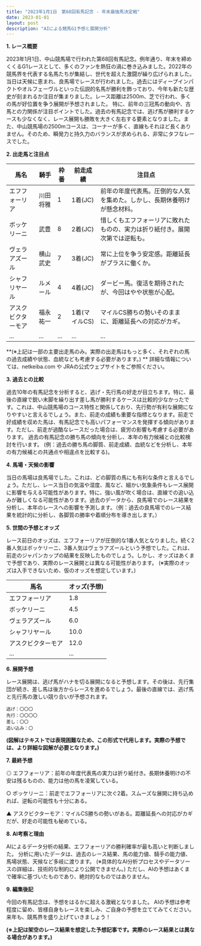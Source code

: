 ```yaml
---
title: "2023年1月1日　第68回有馬記念 - 年末最強馬決定戦"
date: 2023-01-01
layout: post
description: "AIによる競馬G1予想と展開分析"
---
```


**1. レース概要**

2023年1月1日、中山競馬場で行われた第68回有馬記念。例年通り、年末を締めくくるG1レースとして、多くのファンを熱狂の渦に巻き込みました。2022年の競馬界を代表する名馬たちが集結し、世代を超えた激闘が繰り広げられました。当日は天候に恵まれ、良馬場でレースが行われました。過去にはディープインパクトやオルフェーヴルといった伝説的名馬が勝利を飾っており、今年も新たな歴史が刻まれるか注目が集まりました。レース距離は2500m、芝で行われ、多くの馬が好位置を争う展開が予想されました。  特に、前年の三冠馬の動向や、古馬との力関係が注目ポイントでした。過去の有馬記念では、逃げ馬が勝利するケースも少なくなく、レース展開も勝敗を大きく左右する要素となりました。また、中山競馬場の2500mコースは、コーナーが多く、直線もそれほど長くありません。そのため、瞬発力と持久力のバランスが求められる、非常にタフなレースでした。


**2. 出走馬と注目点**

| 馬名          | 騎手     | 枠番 | 前走成績 | 注目点                                                                  |
|---------------|----------|------|-----------|-----------------------------------------------------------------------|
| エフフォーリア | 川田将雅 | 1    | 1着(JC)  | 前年の年度代表馬。圧倒的な人気を集めた。しかし、長期休養明けが懸念材料。 |
| ボッケリーニ   | 武豊     | 8    | 2着(JC)  | 惜しくもエフフォーリアに敗れたものの、実力は折り紙付き。展開次第では逆転も。 |
| ヴェラアズール  | 横山武史 | 7    | 3着(JC)  | 常に上位を争う安定感。距離延長がプラスに働くか。                               |
| シャフリヤール | ルメール   | 4    | 4着(JC)  | ダービー馬。復活を期待されたが、今回はやや状態が心配。                           |
| アスクビクターモア| 福永祐一 | 2    | 1着(マイルCS)| マイルCS勝ちの勢いそのままに、距離延長への対応がカギ。                       |
| ...          | ...      | ...  | ...       | ...                                                                   |


**(※上記は一部の主要出走馬のみ。実際の出走馬はもっと多く、それぞれの馬の過去成績や状態、血統なども考慮する必要があります。) **  詳細な情報については、netkeiba.com や JRAの公式ウェブサイトをご参照ください。


**3. 過去との比較**

過去10年の有馬記念を分析すると、逃げ・先行馬の好走が目立ちます。特に、最後の直線で鋭い末脚を繰り出す差し馬が勝利するケースは比較的少なかったです。これは、中山競馬場のコース特性と関係しており、先行勢が有利な展開になりやすいと言えるでしょう。また、前走の成績も重要な指標となります。前走で好成績を収めた馬は、有馬記念でも高いパフォーマンスを発揮する傾向があります。ただし、前走が過酷なレースだった場合は、疲労の影響も考慮する必要があります。  過去の有馬記念の勝ち馬の傾向を分析し、本年の有力候補との比較検討を行います。 (例：過去の勝ち馬の脚質、前走成績、血統などを分析し、本年の有力候補との共通点や相違点を比較する)。


**4. 馬場・天候の影響**

当日の馬場は良馬場でした。これは、どの脚質の馬にも有利な条件と言えるでしょう。ただし、レース当日の気温や湿度、風など、細かい気象条件もレース展開に影響を与える可能性があります。特に、強い風が吹く場合は、直線での追い込みが難しくなる可能性があります。過去のデータから、良馬場でのレース結果を分析し、本年のレースへの影響を予測します。（例：過去の良馬場でのレース結果を統計的に分析し、各脚質の勝率や着順分布を導き出します。）


**5. 世間の予想とオッズ**

レース前日のオッズは、エフフォーリアが圧倒的な1番人気となりました。続く2番人気はボッケリーニ、3番人気はヴェラアズールという予想でした。これは、前走のジャパンカップの結果を反映したものでしょう。しかし、オッズはあくまで予想であり、実際のレース展開とは異なる可能性があります。  (※実際のオッズは入手できないため、仮のオッズを想定しています。)


| 馬名          | オッズ(予想) |
|---------------|--------------|
| エフフォーリア | 1.8         |
| ボッケリーニ   | 4.5         |
| ヴェラアズール  | 6.0         |
| シャフリヤール | 10.0        |
| アスクビクターモア| 12.0        |
| ...          | ...          |


**6. 展開予想**

レース展開は、逃げ馬がハナを切る展開になると予想します。その後は、先行集団が続き、差し馬は後方からレースを進めるでしょう。最後の直線では、逃げ馬と先行馬の激しい競り合いが予想されます。

```
逃げ：〇〇〇
先行：〇〇〇〇
差し：〇〇
追い込み：〇
```

**(図解はテキストでは表現困難なため、この形式で代用します。実際の予想では、より詳細な図解が必要となります。)**


**7. 最終予想**

◎ エフフォーリア：前年の年度代表馬の実力は折り紙付き。長期休養明けの不安は残るものの、能力は他の馬を凌駕している。

○ ボッケリーニ：前走でエフフォーリアに次ぐ2着。スムーズな展開に持ち込めれば、逆転の可能性も十分にある。

▲ アスクビクターモア：マイルCS勝ちの勢いがある。距離延長への対応がカギだが、好走の可能性も秘めている。


**8. AI考察と理由**

AIによるデータ分析の結果、エフフォーリアの勝利確率が最も高いと判断しました。  分析に用いたデータは、過去のレース結果、馬の能力値、騎手の能力値、馬場状態、天候など多岐に渡ります。  (※具体的なAI分析プロセスやデータソースの詳細は、技術的な制約により公開できません。)  ただし、AIの予想はあくまで確率に基づいたものであり、絶対的なものではありません。


**9. 編集後記**

今回の有馬記念は、予想をはるかに超える激戦となりました。  AIの予想は参考程度に留め、皆様自身もレースを楽しみ、ご自身の予想を立ててみてください。  来年も、競馬界を盛り上げていきましょう！


**(※上記は架空のレース結果を想定した予想記事です。実際のレース結果とは異なる場合があります。)**

